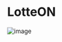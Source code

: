 
# LotteON

![image](https://github.com/saii12/LotteON/assets/136421972/1de730f3-bf2c-4386-bb8e-b7f58755bca3)



